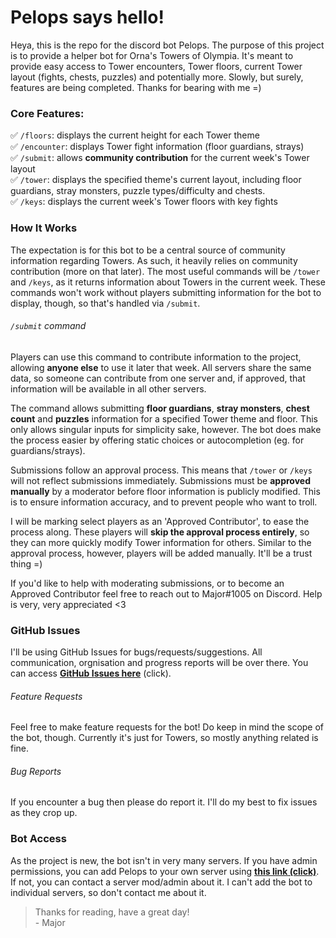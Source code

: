 # Pelops says hello!

Heya, this is the repo for the discord bot Pelops. The purpose of this project is to provide a helper bot for Orna's Towers of Olympia. It's meant to provide easy access to Tower encounters, Tower floors, current Tower layout (fights, chests, puzzles) and potentially more. Slowly, but surely, features are being completed. Thanks for bearing with me =)

### Core Features:

✅ `/floors`: displays the current height for each Tower theme<br>
✅ `/encounter`: displays Tower fight information (floor guardians, strays)<br>
✅ `/submit`: allows **community contribution** for the current week's Tower layout<br>
✅ `/tower`: displays the specified theme's current layout, including floor guardians, stray monsters, puzzle types/difficulty and chests.<br>
✅ `/keys`: displays the current week's Tower floors with key fights<br>

### How It Works

The expectation is for this bot to be a central source of community information regarding Towers. As such, it heavily relies on community contribution (more on that later). The most useful commands will be `/tower` and `/keys`, as it returns information about Towers in the current week. These commands won't work without players submitting information for the bot to display, though, so that's handled via `/submit`.

###### `/submit` command

Players can use this command to contribute information to the project, allowing **anyone else** to use it later that week. All servers share the same data, so someone can contribute from one server and, if approved, that information will be available in all other servers.

The command allows submitting **floor guardians**, **stray monsters**, **chest count** and **puzzles** information for a specified Tower theme and floor. This only allows singular inputs for simplicity sake, however. The bot does make the process easier by offering static choices or autocompletion (eg. for guardians/strays).

Submissions follow an approval process. This means that `/tower` or `/keys` will not reflect submissions immediately. Submissions must be **approved manually** by a moderator before floor information is publicly modified. This is to ensure information accuracy, and to prevent people who want to troll.

I will be marking select players as an 'Approved Contributor', to ease the process along. These players will **skip the approval process entirely**, so they can more quickly modify Tower information for others. Similar to the approval process, however, players will be added manually. It'll be a trust thing =)

If you'd like to help with moderating submissions, or to become an Approved Contributor feel free to reach out to Major#1005 on Discord. Help is very, very appreciated <3

### GitHub Issues

I'll be using GitHub Issues for bugs/requests/suggestions. All communication, orgnisation and progress reports will be over there. You can access **[GitHub Issues here](https://github.com/majorlue/pelops-bot/issues/new/choose)** (click).

###### Feature Requests

Feel free to make feature requests for the bot! Do keep in mind the scope of the bot, though. Currently it's just for Towers, so mostly anything related is fine.

###### Bug Reports

If you encounter a bug then please do report it. I'll do my best to fix issues as they crop up.

### Bot Access

As the project is new, the bot isn't in very many servers. If you have admin permissions, you can add Pelops to your own server using **[this link (click)](https://discord.com/api/oauth2/authorize?client_id=1082499786067935232&permissions=414464658496&scope=applications.commands%20bot)**. If not, you can contact a server mod/admin about it. I can't add the bot to individual servers, so don't contact me about it.

> Thanks for reading, have a great day!<br>- Major
